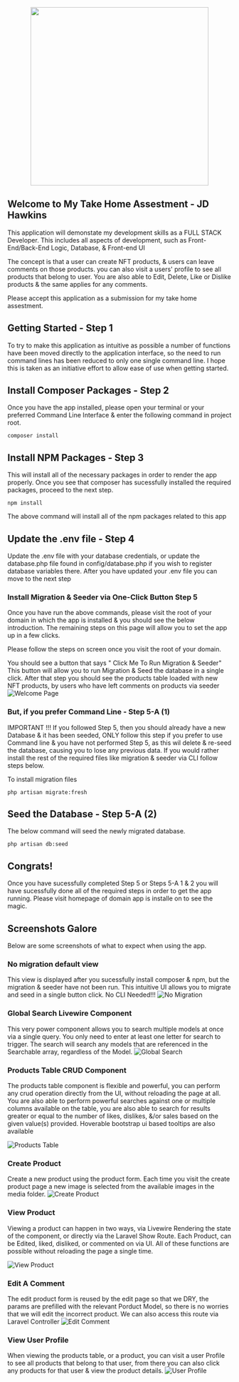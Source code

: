 <p align="center"><a href="https://laravel.com" target="_blank"><img src="https://raw.githubusercontent.com/laravel/art/master/logo-lockup/5%20SVG/2%20CMYK/1%20Full%20Color/laravel-logolockup-cmyk-red.svg" width="400"></a></p>



## Welcome to My Take Home Assestment - JD Hawkins

This application will demonstate my development skills as a FULL STACK Developer. This includes all aspects of development, such as Front-End/Back-End Logic, Database, & Front-end UI

The concept is that a user can create NFT products, & users can leave comments on those products. you can also visit a users' profile to see all products that belong to user.
You are also able to Edit, Delete, Like or Dislike products & the same applies for any comments.


Please accept this application as a submission for my take home assestment.
## Getting Started - Step 1

To try to make this application as intuitive as possible a number of functions have been moved directly to the application interface, so the need to
run command lines has been reduced to only one single command line. I hope this is taken as an initiative effort to allow ease of use when getting started.

## Install Composer Packages  - Step 2
Once you have the app installed, please open your terminal or your preferred Command Line Interface & enter the following command in project root.


```angular2html
composer install
```
## Install NPM Packages - Step 3

This will install all of the necessary packages in order to render the app properly. Once you see that composer has sucessfully installed the required packages, proceed to the next step.

```angular2html
npm install
```
The above command will install all of the npm packages related to this app

## Update the .env file - Step 4

Update the .env file with your database credentials, or update the database.php file found in config/database.php if you wish to register database variables there.
After you have updated your .env file you can move to the next step


### Install Migration & Seeder via One-Click Button Step 5

Once you have run the above commands, please visit the root of your domain in which the app is installed & you should see the below introduction. The remaining steps on this page 
will allow you to set the app up in a few clicks.

Please follow the steps on screen once you visit the root of your domain. 

You should see a button that says " Click Me To Run Migration & Seeder" 
This button will allow you to run Migration & Seed the database in a single click.
After that step you should see the products table loaded with new NFT products, by users who have left comments on products via seeder
![Welcome Page](https://user-images.githubusercontent.com/3782848/193999504-43c256b7-fa98-4a4d-a863-44b242293b6f.png
"Welcome Page")

### But, if you prefer Command Line  - Step 5-A (1)
IMPORTANT !!! If you followed Step 5, then you should already have a new Database & it has been seeded, ONLY follow this step if you prefer to use Command line & you have not performed Step 5, as this wil delete & re-seed the database, causing you to lose any previous data.
If you would rather install the rest of the required files like migration & seeder via CLI follow steps below.

To install migration files

```angular2html
php artisan migrate:fresh
```

## Seed the Database - Step 5-A (2)

The below command will seed the newly migrated database. 
```angular2html
php artisan db:seed
```

## Congrats!

Once you have sucessfully completed Step 5 or Steps 5-A 1 & 2 you will have sucessfully done all of the required steps in order to get the app running. Please visit homepage of domain app is installe on to see the magic.

## Screenshots Galore
Below are some screenshots of what to expect when using the app.

### No migration default view

This view is displayed after you sucessfully install composer & npm, but the migration & seeder have not been run. This intuitive UI allows you to migrate and seed in a single button click.
No CLI Needed!!!
![No Migration](https://user-images.githubusercontent.com/3782848/193989150-dff702d9-42e8-4361-b20d-584d5962c83e.png
"No Migration Present")


### Global Search Livewire Component
This very power component allows you to search multiple models at once via a single query. You only need to enter at least one letter for search to trigger.
The search will search any models that are referenced in the Searchable array, regardless of the Model.
![Global Search](https://user-images.githubusercontent.com/3782848/193989620-11d56f09-cc4f-44e4-b6db-9d30b48fedcf.png
"Global Seach Component")

### Products Table CRUD Component
The products table component is flexible and powerful, you can perform any crud operation directly from the UI, without reloading the page at all. 
You are also able to perform powerful searches against one or multiple columns available on the table, you are also able to search for results  greater or equal to the number of likes, dislikes, &/or sales based on the given value(s) provided.
Hoverable bootstrap ui based tooltips are also available

![Products Table](https://user-images.githubusercontent.com/3782848/193989943-0c3242af-425a-419d-80b0-546eeef7636f.png
"Products Table")

### Create Product
Create a new product using the product form. Each time you visit the create product page a new image is selected from the available images in the media folder.
![Create Product](https://user-images.githubusercontent.com/3782848/193992538-e668d4d7-1d44-49fc-b89a-33752593212a.png
"Create Product")

### View Product
Viewing a product can happen in two ways, via Livewire Rendering the state of the component, or directly via the Laravel Show Route.
Each Product, can be Edited, liked, disliked, or commented on via UI. All of these functions are possible without reloading the page a single time.

![View Product](https://user-images.githubusercontent.com/3782848/193990492-776127e5-ec3c-4016-b03a-1dbe51aac225.png
"View Product")


### Edit A Comment
The edit product form is reused by the edit page so that we DRY, the params are prefilled with the relevant Porduct Model, so there is no worries that we will edit the incorrect product.
We can also access this route via Laravel Controller
![Edit Comment](https://user-images.githubusercontent.com/3782848/193992538-e668d4d7-1d44-49fc-b89a-33752593212a.png
"Edit Comment")

### View User Profile
When viewing the products table, or a product, you can visit a user Profile to see all products that belong to that user, from there you can also click any products for that user & view the product details.
![User Profile](https://user-images.githubusercontent.com/3782848/193995700-b3110d0d-fb67-48bb-a0b1-328788f4d40d.png
"User Profile")
